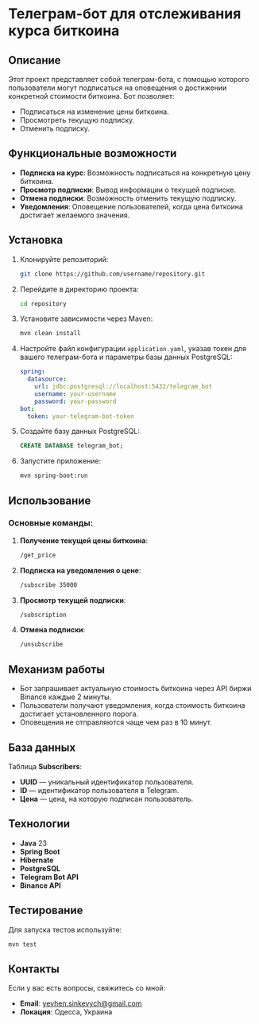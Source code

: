 
# Телеграм-бот для отслеживания курса биткоина

## Описание

Этот проект представляет собой телеграм-бота, с помощью которого пользователи могут подписаться на оповещения о достижении конкретной стоимости биткоина. Бот позволяет:
- Подписаться на изменение цены биткоина.
- Просмотреть текущую подписку.
- Отменить подписку.

## Функциональные возможности
- **Подписка на курс**: Возможность подписаться на конкретную цену биткоина.
- **Просмотр подписки**: Вывод информации о текущей подписке.
- **Отмена подписки**: Возможность отменить текущую подписку.
- **Уведомления**: Оповещение пользователей, когда цена биткоина достигает желаемого значения.

## Установка

1. Клонируйте репозиторий:

   ```bash
   git clone https://github.com/username/repository.git
   ```

2. Перейдите в директорию проекта:

   ```bash
   cd repository
   ```

3. Установите зависимости через Maven:

   ```bash
   mvn clean install
   ```

4. Настройте файл конфигурации `application.yaml`, указав токен для вашего телеграм-бота и параметры базы данных PostgreSQL:

   ```yaml
   spring:
     datasource:
       url: jdbc:postgresql://localhost:5432/telegram_bot
       username: your-username
       password: your-password
   bot:
     token: your-telegram-bot-token
   ```

5. Создайте базу данных PostgreSQL:

   ```sql
   CREATE DATABASE telegram_bot;
   ```

6. Запустите приложение:

   ```bash
   mvn spring-boot:run
   ```

## Использование

### Основные команды:

1. **Получение текущей цены биткоина**:

   ```bash
   /get_price
   ```

2. **Подписка на уведомления о цене**:

   ```bash
   /subscribe 35000
   ```

3. **Просмотр текущей подписки**:

   ```bash
   /subscription
   ```

4. **Отмена подписки**:

   ```bash
   /unsubscribe
   ```

## Механизм работы

- Бот запрашивает актуальную стоимость биткоина через API биржи Binance каждые 2 минуты.
- Пользователи получают уведомления, когда стоимость биткоина достигает установленного порога.
- Оповещения не отправляются чаще чем раз в 10 минут.

## База данных

Таблица **Subscribers**:

- **UUID** — уникальный идентификатор пользователя.
- **ID** — идентификатор пользователя в Telegram.
- **Цена** — цена, на которую подписан пользователь.

## Технологии

- **Java** 23
- **Spring Boot**
- **Hibernate**
- **PostgreSQL**
- **Telegram Bot API**
- **Binance API**

## Тестирование

Для запуска тестов используйте:

```bash
mvn test
```

## Контакты

Если у вас есть вопросы, свяжитесь со мной:

- **Email**: yevhen.sinkevych@gmail.com
- **Локация**: Одесса, Украина
